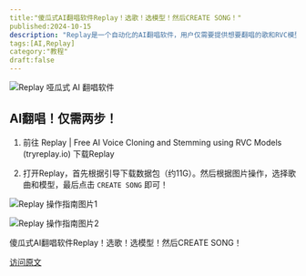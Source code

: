 ```yaml
---
title:"傻瓜式AI翻唱软件Replay！选歌！选模型！然后CREATE SONG！"
published:2024-10-15
description: "Replay是一个自动化的AI翻唱软件，用户仅需要提供想要翻唱的歌和RVC模型，Replay会自动进行人声分离，并生成AI翻唱音频，对于新手来说十分友好"
tags:[AI,Replay]
category:"教程"
draft:false
---
```


![Replay 哑瓜式 AI 翻唱软件](https://pub-d433ca7edaa74994b3d7c40a7fd7d9ac.r2.dev/fuwari-blog/img/e3b7630170caac0dc92e9f62d510c1a8.webp)

## AI翻唱！仅需两步！

1. 前往 Replay \| Free AI Voice Cloning and Stemming using RVC Models (tryreplay.io) 下载Replay

2. 打开Replay，首先根据引导下载数据包（约11G）。然后根据图片操作，选择歌曲和模型，最后点击 `CREATE SONG` 即可！

![Replay 操作指南图片1](https://pub-d433ca7edaa74994b3d7c40a7fd7d9ac.r2.dev/fuwari-blog/img/59f2cc973405b81324f0472f53309ff6efa682ace.webp)

![Replay 操作指南图片2](https://pub-d433ca7edaa74994b3d7c40a7fd7d9ac.r2.dev/fuwari-blog/img/2024-10-15-16-40-07-image.webp)

傻瓜式AI翻唱软件Replay！选歌！选模型！然后CREATE SONG！

[访问原文](https://afo.im/posts/replay/)
